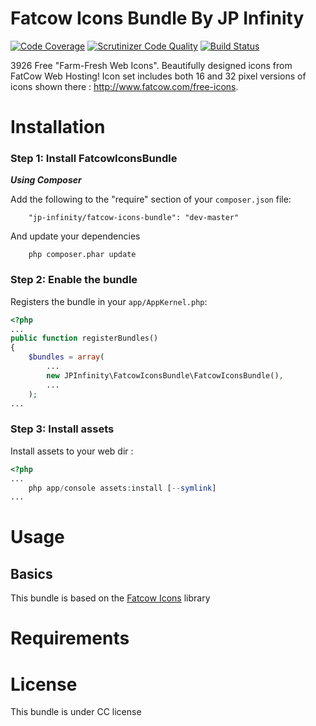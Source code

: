 Fatcow Icons Bundle By JP Infinity
==================================

[![Code Coverage](https://scrutinizer-ci.com/g/JPInfinity/FatcowIconsBundle/badges/quality-score.png?b=master)](https://scrutinizer-ci.com/g/JPInfinity/FatcowIconsBundle/?branch=master)
[![Scrutinizer Code Quality](https://scrutinizer-ci.com/g/JPInfinity/FatcowIconsBundle/badges/quality-score.png?b=master)](https://scrutinizer-ci.com/g/JPInfinity/FatcowIconsBundle/?branch=master)
[![Build Status](https://scrutinizer-ci.com/g/JPInfinity/FatcowIconsBundle/badges/build.png?b=master)](https://scrutinizer-ci.com/g/JPInfinity/FatcowIconsBundle/build-status/master)

3926 Free "Farm-Fresh Web Icons". Beautifully designed icons from FatCow Web Hosting! Icon set includes both 16 and 32 pixel versions of icons shown there : http://www.fatcow.com/free-icons.

Installation
============

### Step 1: Install FatcowIconsBundle

***Using Composer***

Add the following to the "require" section of your `composer.json` file:

```
    "jp-infinity/fatcow-icons-bundle": "dev-master"
```

And update your dependencies

```
    php composer.phar update
```


### Step 2: Enable the bundle

Registers the bundle in your `app/AppKernel.php`:

```php
<?php
...
public function registerBundles()
{
    $bundles = array(
        ...
        new JPInfinity\FatcowIconsBundle\FatcowIconsBundle(),
        ...
    );
...
```

### Step 3: Install assets

Install assets to your web dir :

```php
<?php
...
    php app/console assets:install [--symlink]
...
```

Usage
=====

Basics
------

This bundle is based on the [Fatcow Icons](http://www.fatcow.com/free-icons) library

Requirements
============


License
=======

This bundle is under CC license
